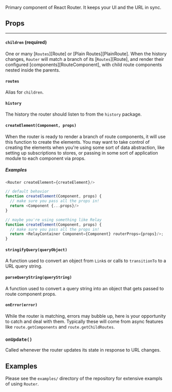 Primary component of React Router. It keeps your UI and the URL in sync.

## Props
-----

#### `children` (required)

One or many [`Routes`][Route] or [Plain Routes][PlainRoute]. When the
history changes, `Router` will match a branch of its [`Routes`][Route],
and render their configured [components][RouteComponent], with child
route components nested inside the parents.

#### `routes`

Alias for `children`.

#### `history`

The history the router should listen to from the `history` package.

#### `createElement(Component, props)`

When the router is ready to render a branch of route components, it will
use this function to create the elements. You may want to take control
of creating the elements when you're using some sort of data
abstraction, like setting up subscriptions to stores, or passing in some
sort of application module to each component via props.

##### Examples

```js
<Router createElement={createElement}/>

// default behavior
function createElement(Component, props) {
  // make sure you pass all the props in!
  return <Component {...props}/>
}

// maybe you're using something like Relay
function createElement(Component, props) {
  // make sure you pass all the props in!
  return <RelayContainer Component={Component} routerProps={props}/>;
}
```

#### `stringifyQuery(queryObject)`

A function used to convert an object from `Link`s or calls to
`transitionTo` to a URL query string.

#### `parseQueryString(queryString)`

A function used to convert a query string into an object that gets
passed to route component props.

#### `onError(error)`

While the router is matching, errors may bubble up, here
is your opportunity to catch and deal with them. Typically these will
come from async features like `route.getComponents` and
`route.getChildRoutes`.

### `onUpdate()`

Called whenever the router updates its state in response to URL changes.

Examples
--------

Please see the `examples/` directory of the repository for extensive
exampls of using `Router`.

